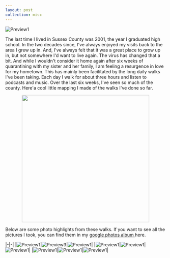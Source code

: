 ```yaml
---
layout: post
collection: misc
---
```

![Preview1](/photos/MVIMG_20200504_095631.jpg)

The last time I lived in Sussex County was 2001, the year I graduated high school.  In the two decades since, I've always enjoyed my visits back to the area I grew up in.  And, I've always felt that it was a great place to grow up in, but not somewhere I'd want to live again.  The virus has changed that a bit.  And while I wouldn't consider it home again after six weeks of quarantining with my sister and her family, I am feeling a resurgence in love for my hometown.  This has mainly been facilitated by the long daily walks I've been taking.  Each day I walk for about three hours and listen to podcasts and music.  Over the last six weeks, I've seen so much of the county.  Here'a cool little mapping I made of the walks I've done so far.

<div style="text-align: center"><img src="https://media.giphy.com/media/VG7zRftUQgHfSHiQ79/giphy.gif" width="400" /></div>

Below are some photo highlights from these walks.  If you want to see all the pictures I took, you can find them in my [google photos album ](https://photos.app.goo.gl/hsHMmXxUZxApgnFS8) here.

|-|-|
|![Preview1](/photos/MVIMG_20200503_090520.jpg)|![Preview3](/photos/MVIMG_20200502_104312.jpg)|![Preview1](/photos/MVIMG_20200429_115536.jpg)|
|![Preview1](/photos/MVIMG_20200429_112828.jpg)|![Preview1](/photos/MVIMG_20200427_103046.jpg)|![Preview1](/photos/MVIMG_20200423_113725.jpg)|
|![Preview1](/photos/MVIMG_20200416_113853.jpg)|![Preview1](/photos/MVIMG_20200416_113801.jpg)|![Preview1](/photos/MVIMG_20200424_095107.jpg)|
